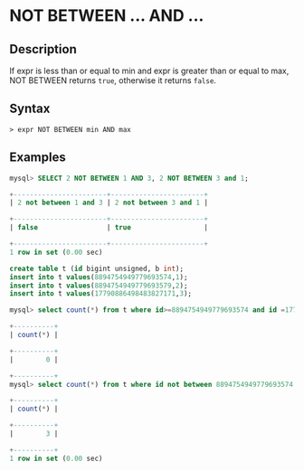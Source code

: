 # **NOT BETWEEN ... AND ...**

## **Description**

If expr is less than or equal to min and expr is greater than or equal to max, NOT BETWEEN returns `true`, otherwise it returns `false`.

## **Syntax**

```
> expr NOT BETWEEN min AND max
```

## **Examples**

```sql
mysql> SELECT 2 NOT BETWEEN 1 AND 3, 2 NOT BETWEEN 3 and 1;

+-----------------------+-----------------------+
| 2 not between 1 and 3 | 2 not between 3 and 1 |

+-----------------------+-----------------------+
| false                 | true                  |

+-----------------------+-----------------------+
1 row in set (0.00 sec)
```

```sql
create table t (id bigint unsigned, b int);
insert into t values(8894754949779693574,1);
insert into t values(8894754949779693579,2);
insert into t values(17790886498483827171,3);

mysql> select count(*) from t where id>=8894754949779693574 and id =17790886498483827171 order by 1 asc;

+----------+
| count(*) |

+----------+
|        0 |

+----------+
mysql> select count(*) from t where id not between 8894754949779693574 and 17790886498483827171;

+----------+
| count(*) |

+----------+
|        3 |

+----------+
1 row in set (0.00 sec)
```

